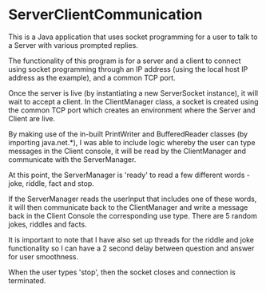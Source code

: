 # ServerClientCommunication
This is a Java application that uses socket programming for a user to talk to a Server with various prompted replies.

The functionality of this program is for a server and a client to connect using socket programming through an IP address (using the local host IP address as the example), and a common TCP port.

Once the server is live (by instantiating a new ServerSocket instance), it will wait to accept a client. In the ClientManager class, a socket is created using the common TCP port which creates an environment where the Server and Client are live.

By making use of the in-built PrintWriter and BufferedReader classes (by importing java.net.*), I was able to include logic whereby the user can type messages in the Client console, it will be read by the ClientManager and communicate with the ServerManager.

At this point, the ServerManager is 'ready' to read a few different words - joke, riddle, fact and stop.

If the ServerManager reads the userInput that includes one of these words, it will then communicate back to the ClientManager and write a message back in the Client Console the corresponding use type. There are 5 random jokes, riddles and facts.

It is important to note that I have also set up threads for the riddle and joke functionality so I can have a 2 second delay between question and answer for user smoothness.

When the user types 'stop', then the socket closes and connection is terminated.

